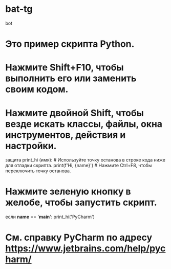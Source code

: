 # bat-tg
bot
# Это пример скрипта Python.

# Нажмите Shift+F10, чтобы выполнить его или заменить своим кодом.
# Нажмите двойной Shift, чтобы везде искать классы, файлы, окна инструментов, действия и настройки.


защита print_hi (имя):
    # Используйте точку останова в строке кода ниже для отладки скрипта.
    print(f'Hi, {name}') # Нажмите Ctrl+F8, чтобы переключить точку останова.


# Нажмите зеленую кнопку в желобе, чтобы запустить скрипт.
если __name__ == '__main__':
    print_hi('PyCharm')

# См. справку PyCharm по адресу https://www.jetbrains.com/help/pycharm/
